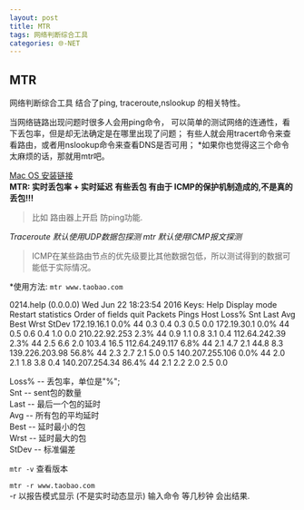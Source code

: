 ```yaml
---
layout: post
title: MTR
tags: 网络判断综合工具
categories: 🌐-NET
---
```



## MTR
网络判断综合工具
结合了ping, traceroute,nslookup 的相关特性。

当网络链路出现问题时很多人会用ping命令，
可以简单的测试网络的连通性，看下丢包率，但是却无法确定是在哪里出现了问题；
有些人就会用tracert命令来查看路由，或者用nslookup命令来查看DNS是否可用；
*如果你也觉得这三个命令太麻烦的话，那就用mtr吧。



[Mac OS 安装链接][1]  
**MTR: 实时丢包率 + 实时延迟** 
**有些丢包 有由于 ICMP的保护机制造成的,不是真的丢包!!!**
> 比如 路由器上开启 防ping功能.



*Traceroute 默认使用UDP数据包探测*
*mtr        默认使用ICMP报文探测*
> ICMP在某些路由节点的优先级要比其他数据包低，所以测试得到的数据可能低于实际情况。

*使用方法:
`mtr www.taobao.com`


0214.help (0.0.0.0)                                    Wed Jun 22 18:23:54 2016
Keys:  Help   Display mode   Restart statistics   Order of fields   quit
   Packets               Pings
 Host                                   Loss%   Snt   Last   Avg  Best  Wrst StDev
172.19.16.1                       0.0%    44    0.3   0.4   0.3   0.5   0.0
172.19.30.1                       0.0%    44    0.5   0.6   0.4   1.0   0.0
210.22.92.253                     2.3%    44    0.9   1.1   0.8   3.1   0.4
112.64.242.39                     2.3%    44    2.5   6.6   2.0 103.4  16.5
112.64.249.117                    6.8%    44    2.1   4.7   2.1  44.8   8.3
139.226.203.98                   56.8%    44    2.3   2.7   2.1   5.0   0.5
140.207.255.106                   0.0%    44    2.0   2.1   1.8   3.8   0.4
140.207.254.34                   86.4%    44    2.1   2.2   2.0   2.5   0.0

Loss% -- 丢包率，单位是"%";  
Snt   -- sent包的数量  
Last  -- 最后一个包的延时  
Avg   -- 所有包的平均延时  
Best  -- 延时最小的包  
Wrst  -- 延时最大的包  
StDev -- 标准偏差





`mtr -v`    查看版本



`mtr -r www.taobao.com `   
-r 以报告模式显示 (不是实时动态显示)
输入命令 等几秒钟  会出结果.















[1]:	http://rudix.org/packages/mtr.html